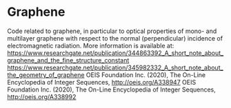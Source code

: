 # Graphene
Code related to graphene, in particular to optical properties of mono- and multilayer graphene with respect to the normal (perpendicular) incidence of electromagnetic radiation.
More information is available at: 
https://www.researchgate.net/publication/344863392_A_short_note_about_graphene_and_the_fine_structure_constant
https://www.researchgate.net/publication/345982332_A_short_note_about_the_geometry_of_graphene
OEIS Foundation Inc. (2020), The On-Line Encyclopedia of Integer Sequences, http://oeis.org/A338947
OEIS Foundation Inc. (2020), The On-Line Encyclopedia of Integer Sequences, http://oeis.org/A338992

